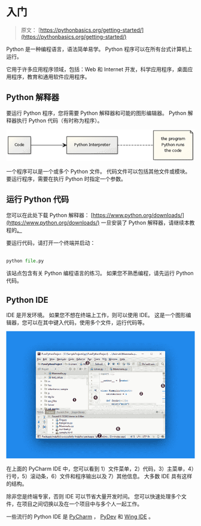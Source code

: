 # 入门

> 原文： [https://pythonbasics.org/getting-started/](https://pythonbasics.org/getting-started/)

Python 是一种编程语言，语法简单易学。 Python 程序可以在所有台式计算机上运行。

它用于许多应用程序领域，包括：Web 和 Internet 开发，科学应用程序，桌面应用程序，教育和通用软件应用程序。



## Python 解释器

要运行 Python 程序，您将需要 Python 解释器和可能的图形编辑器。
Python 解释器执行 Python 代码（有时称为程序）。

![run python](img/4eeaf7dcf76d5211d707f2d19f877634.jpg)

一个程序可以是一个或多个 Python 文件。 代码文件可以包括其他文件或模块。 要运行程序，需要在执行 Python 时指定一个参数。

## 运行 Python 代码

您可以在此处下载 Python 解释器： [https://www.python.org/downloads/](https://www.python.org/downloads/) 一旦安装了 Python 解释器，请继续本教程的[。](/execute-python-scripts/)

要运行代码，请打开一个终端并启动：

```py

python file.py

```

该站点包含有关 Python 编程语言的练习。 如果您不熟悉编程，请先运行 Python 代码。

## Python IDE

IDE 是开发环境。 如果您不想在终端上工作，则可以使用 IDE。 这是一个图形编辑器，您可以在其中键入代码，使用多个文件，运行代码等。

![pycharm python ide](img/e9903b3a1ee470475881379bcfee22ac.jpg)

在上面的 PyCharm IDE 中，您可以看到 1）文件菜单，2）代码，3）主菜单，4）行号，5）滚动条，6）文件和程序输出以及 7）其他信息。 大多数 IDE 具有这样的结构。

除非您是终端专家，否则 IDE 可以节省大量开发时间。 您可以快速处理多个文件，在项目之间切换以及在一个项目中与多个人一起工作。

一些流行的 Python IDE 是 [PyCharm](https://www.jetbrains.com/pycharm/) ， [PyDev](http://www.pydev.org/) 和 [Wing IDE](https://wingware.com/) 。